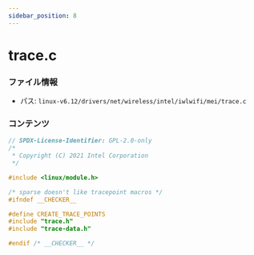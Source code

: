 ```yaml
---
sidebar_position: 8
---
```

# trace.c

### ファイル情報

- パス: `linux-v6.12/drivers/net/wireless/intel/iwlwifi/mei/trace.c`

### コンテンツ

```c
// SPDX-License-Identifier: GPL-2.0-only
/*
 * Copyright (C) 2021 Intel Corporation
 */

#include <linux/module.h>

/* sparse doesn't like tracepoint macros */
#ifndef __CHECKER__

#define CREATE_TRACE_POINTS
#include "trace.h"
#include "trace-data.h"

#endif /* __CHECKER__ */

```
